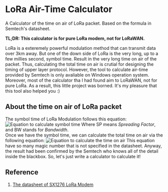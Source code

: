 # LoRa Air-Time Calculator

A Calculator of the time on air of LoRa packet. Based on the formula in Semtech's datasheet.

**TL;DR: This calculator is for pure LoRa modem, not for LoRaWAN.**

LoRa is a exteremely powerful modulation method that can transmit data over 3km away. But one of the down side of LoRa is the very long, up to a few millies second, symbol time. Result in the very long time on air of the packet. Thus, calculating the total time on air is crutial for designing the timing of upper layer protocol.
However, the tool to calculate air-time provided by Semtech is only avaliable on Windows operation system. Moreover, most of the calculator tha I had found aim to LoRaWAN, not for pure LoRa. As a result, this little project was borned. It's my pleasure that this tool also helped you :)

## About the time on air of LoRa packet

The symbol time of LoRa Modulation follows this equation:
![Equation to calculate symbol time](http://mathurl.com/render.cgi?T_s%3D%5Cfrac%7B2%5E%7BSP%7D%7D%7BBW%7D%5Cnocache)
Where SP means _Spreading Factor_, and BW stands for _Bandwidth_.  
Once we have the symbol time, we can calculate the total time on air via the following equation:
![Equation to calculate the time on air](http://mathurl.com/render.cgi?T_%7Bpacket%7D%3DT_s*%5B%28n_%7Bpreamble%7D+4.25%29+n_%7Bpayload%7D%5D%5C%5C%0An_%7Bpayload%7D%3D8+max%28ceil%28%5Cfrac%7B8PL-4SF+28+16CRC-20IH%7D%7BSF-2DE%7D%29*%28%5Cfrac%7BCR+4%7D%7B4%7D%29%2C0%29%5Cnocache)
This equation have so many magic number that is not specified in the datasheet. Anyway, the result had been confirmed by the Semtech who knows all of the detail inside the blackbox. So, let's just write a calculator to calculate it!

## Reference

1. [The datasheet of SX1276 LoRa Modem](https://semtech.my.salesforce.com/sfc/p/#E0000000JelG/a/2R0000001Rbr/6EfVZUorrpoKFfvaF_Fkpgp5kzjiNyiAbqcpqh9qSjE)
